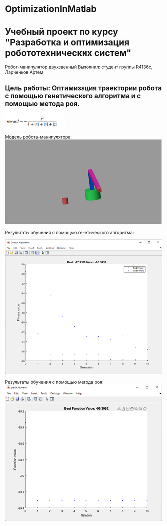# OptimizationInMatlab
# Учебный проект по курсу "Разработка и оптимизация робототехнических систем"
Робот-манипулятор двухзвенный 
Выполнил: студент группы R4136c, Ларченков Артем
## Цель работы: Оптимизация траектории робота с помощью генетического алгоритма и с помощью метода роя.

![Alt text](image-2.png)

Модель робота-манипулятора:
![Alt text](image.png)

Результаты обучения с помощью генетического алгоритма:

![Alt text](image-1.png)

Результаты обучения с помощью метода роя:
![Alt text](image-3.png)


